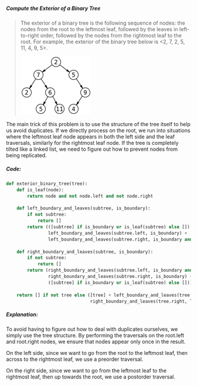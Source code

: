 ##### Compute the Exterior of a Binary Tree

> The exterior of a binary tree is the following sequence of nodes: the nodes from the root to the leftmost leaf, followed by the leaves in left-to-right order, followed by the nodes from the rightmost leaf to the root. For example, the exterior of the binary tree below is &lt;2, 7, 2, 5, 11, 4, 9, 5&gt;.
>
> ![](/assets/binary_tree.png)

The main trick of this problem is to use the structure of the tree itself to help us avoid duplicates. If we directly process on the root, we run into situations where the leftmost leaf node appears in both the left side and the leaf traversals, similarly for the rightmost leaf node. If the tree is completely tilted like a linked list, we need to figure out how to prevent nodes from being replicated.

##### Code:

```py
def exterior_binary_tree(tree):
    def is_leaf(node):
        return node and not node.left and not node.right

    def left_boundary_and_leaves(subtree, is_boundary):
        if not subtree:
            return []
        return (([subtree] if is_boundary or is_leaf(subtree) else []) +
                left_boundary_and_leaves(subtree.left, is_boundary) +
                left_boundary_and_leaves(subtree.right, is_boundary and not subtree.left))

    def right_boundary_and_leaves(subtree, is_boundary):
        if not subtree:
            return []
        return (right_boundary_and_leaves(subtree.left, is_boundary and not subtree.right) +
                right_boundary_and_leaves(subtree.right, is_boundary) +
                ([subtree] if is_boundary or is_leaf(subtree) else []))

    return [] if not tree else ([tree] + left_boundary_and_leaves(tree.left, True) + 
                                right_boundary_and_leaves(tree.right, True))
```

##### Explanation:

To avoid having to figure out how to deal with duplicates ourselves, we simply use the tree structure. By performing the traversals on the root.left and root.right nodes, we ensure that nodes appear only once in the result. 

On the left side, since we want to go from the root to the leftmost leaf, then across to the rightmost leaf, we use a preorder traversal. 

On the right side, since we want to go from the leftmost leaf to the rightmost leaf, then up towards the root, we use a postorder traversal.

